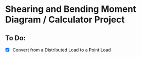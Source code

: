 # Shearing and Bending Moment Diagram / Calculator Project

## To Do:

- [x] Convert from a Distributed Load to a Point Load
